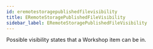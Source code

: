 ```yaml
---
id: eremotestoragepublishedfilevisibility
title: ERemoteStoragePublishedFileVisibility
sidebar_label: ERemoteStoragePublishedFileVisibility
---
```


Possible visibility states that a Workshop item can be in.


